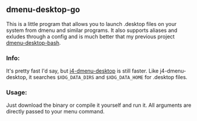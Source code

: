 ## dmenu-desktop-go

This is a little program that allows you to launch .desktop files on your system from dmenu and similar programs.
It also supports aliases and exludes through a config and is much better that my previous project [dmenu-desktop-bash](https://github.com/technicfan/dmenu-desktop-bash).

### Info:

It's pretty fast I'd say, but [j4-dmenu-desktop](https://github.com/enkore/j4-dmenu-desktop) is still faster.
Like j4-dmenu-desktop, it searches `$XDG_DATA_DIRS` and `$XDG_DATA_HOME` for .desktop files.

### Usage:

Just download the binary or compile it yourself and run it.
All arguments are directly passed to your menu command.
